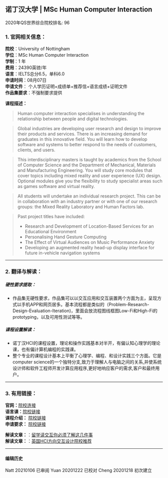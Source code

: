 ## 诺丁汉大学 | MSc Human Computer Interaction

2020年QS世界综合院校排名: 96  

### 1. 官网相关信息：

**院校**：University of Nottingham  
**学位**：MSc Human Computer Interaction  
**学制**：1 年  
**费用**：24390英镑/年  
**语言**：IELTS总分6.5，单科6.0  
**申请时间**：08月07日  
**申请文件**： 个人学历证明+成绩单+推荐信+语言成绩+证明文件  
**作品集要求**：不强制要求提供  

**课程描述：**   

> Human computer interaction specialises in understanding the relationship between people and digital technologies.

> Global industries are developing user research and design to improve their products and services. There is an increasing demand for graduates in this innovative field. You will learn how to develop software and systems to better respond to the needs of customers, clients, and users.

> This interdisciplinary masters is taught by academics from the School of Computer Science and the Department of Mechanical, Materials and Manufacturing Engineering. You will study core modules that cover topics including mixed reality and user experience (UX) design. Optional modules give you the flexibility to study specialist areas such as games software and virtual reality.

> All students will undertake an individual research project. This can be in collaboration with an industry partner or with one of our research groups: the Mixed Reality Laboratory and Human Factors lab.

> Past project titles have included:
> - Research and Development of Location-Based Services for an Educational Environment
> - Personalising Hand Gesture Computing
> - The Effect of Virtual Audiences on Music Performance Anxiety
> - Developing an augmented reality head-up display interface for future in-vehicle navigation systems


---


### 2. 翻译与解读：

##### 硬性要求提取：
- 作品集无硬性要求，作品集可以以交互应用和交互装置两个方面为主，呈现方式以手机APP和网页居多。基本流程都是类似的（Problem-Research-Design-Evaluation-Iteration)，里面会放流程图线框图Low-Fi和High-Fi的prototyping，以及可用性测试等等。

##### 课程设置解读：
- 诺丁汉HCI的课程设置，理论和操作实践基本对半开，有偏认知心理学的理论课，也有偏计算机编程的实践课。
- 整个专业的课程设计基本上平衡了心理学、编程、和设计实践三个方面。它是computer science的一个独特分支,致力于理解人与电脑之间的关系,并使系统设计师和软件工程师开发计算应用程序,更好地响应客户的需求,客户和最终用户。

---


### 3. 有用链接：
**官网：**[院校连接](https://www.nottingham.ac.uk/pgstudy/courses/computer-science/human-computer-interaction-msc.aspx)  
**语言课：**[院校链接](https://www.nottingham.ac.uk/cele/index.aspx)  
**课程介绍：** [院校链接](https://www.nottingham.ac.uk/pgstudy/courses/computer-science/human-computer-interaction-msc.aspx)  
**申请要求：** [院校链接](https://www.nottingham.ac.uk/pgstudy/courses/computer-science/human-computer-interaction-msc.aspx)


**解读文章：**：[留学读交互你必须了解这几件事](http://www.makebi.net/34036.html)  
**解读文章：**：[英国HCI方向交互设计院校推荐](http://www.makebi.net/24434.html)   



---


#### 编辑历史

Natt 20210106 已审阅
Yuan 20201222 已校对
Cheng 20201218 初次建立  
